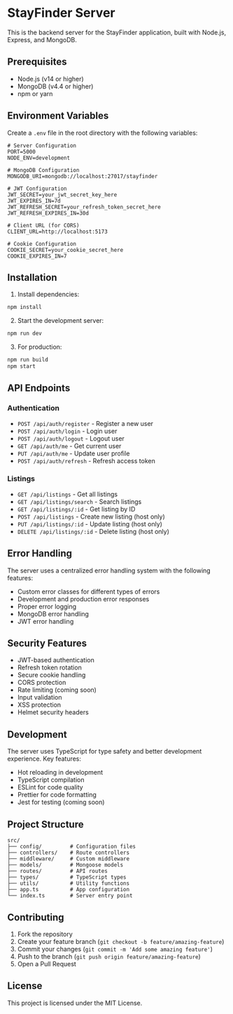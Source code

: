 # StayFinder Server

This is the backend server for the StayFinder application, built with Node.js, Express, and MongoDB.

## Prerequisites

- Node.js (v14 or higher)
- MongoDB (v4.4 or higher)
- npm or yarn

## Environment Variables

Create a `.env` file in the root directory with the following variables:

```env
# Server Configuration
PORT=5000
NODE_ENV=development

# MongoDB Configuration
MONGODB_URI=mongodb://localhost:27017/stayfinder

# JWT Configuration
JWT_SECRET=your_jwt_secret_key_here
JWT_EXPIRES_IN=7d
JWT_REFRESH_SECRET=your_refresh_token_secret_here
JWT_REFRESH_EXPIRES_IN=30d

# Client URL (for CORS)
CLIENT_URL=http://localhost:5173

# Cookie Configuration
COOKIE_SECRET=your_cookie_secret_here
COOKIE_EXPIRES_IN=7
```

## Installation

1. Install dependencies:
```bash
npm install
```

2. Start the development server:
```bash
npm run dev
```

3. For production:
```bash
npm run build
npm start
```

## API Endpoints

### Authentication
- `POST /api/auth/register` - Register a new user
- `POST /api/auth/login` - Login user
- `POST /api/auth/logout` - Logout user
- `GET /api/auth/me` - Get current user
- `PUT /api/auth/me` - Update user profile
- `POST /api/auth/refresh` - Refresh access token

### Listings
- `GET /api/listings` - Get all listings
- `GET /api/listings/search` - Search listings
- `GET /api/listings/:id` - Get listing by ID
- `POST /api/listings` - Create new listing (host only)
- `PUT /api/listings/:id` - Update listing (host only)
- `DELETE /api/listings/:id` - Delete listing (host only)

## Error Handling

The server uses a centralized error handling system with the following features:
- Custom error classes for different types of errors
- Development and production error responses
- Proper error logging
- MongoDB error handling
- JWT error handling

## Security Features

- JWT-based authentication
- Refresh token rotation
- Secure cookie handling
- CORS protection
- Rate limiting (coming soon)
- Input validation
- XSS protection
- Helmet security headers

## Development

The server uses TypeScript for type safety and better development experience. Key features:
- Hot reloading in development
- TypeScript compilation
- ESLint for code quality
- Prettier for code formatting
- Jest for testing (coming soon)

## Project Structure

```
src/
├── config/         # Configuration files
├── controllers/    # Route controllers
├── middleware/     # Custom middleware
├── models/         # Mongoose models
├── routes/         # API routes
├── types/          # TypeScript types
├── utils/          # Utility functions
├── app.ts          # App configuration
└── index.ts        # Server entry point
```

## Contributing

1. Fork the repository
2. Create your feature branch (`git checkout -b feature/amazing-feature`)
3. Commit your changes (`git commit -m 'Add some amazing feature'`)
4. Push to the branch (`git push origin feature/amazing-feature`)
5. Open a Pull Request

## License

This project is licensed under the MIT License. 